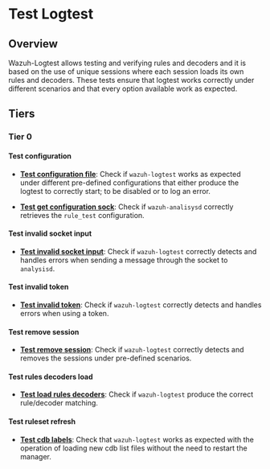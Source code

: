 # Test Logtest

## Overview

Wazuh-Logtest allows testing and verifying rules and decoders and it is based on
the use of unique sessions where each session loads its own rules and decoders.
These tests ensure that logtest works correctly under different scenarios and
that every option available work as expected.

## Tiers

### Tier 0

#### Test configuration

- **[Test configuration file](test_configuration/test_configuration_file.md)**:
Check if `wazuh-logtest` works as expected under different pre-defined
configurations that either produce the logtest to correctly start; to be
disabled or to log an error.

- **[Test get configuration sock](test_configuration/test_get_configuration_sock.md)**:
Check if `wazuh-analisysd` correctly retrieves the `rule_test` configuration.

#### Test invalid socket input

- **[Test invalid socket input](test_invalid_socket_input/test_invalid_socket_input.md)**:
Check if `wazuh-logtest` correctly detects and handles errors when sending a
message through the socket to `analysisd`.

#### Test invalid token

- **[Test invalid token](test_invalid_token/test_invalid_session_token.md)**:
Check if `wazuh-logtest` correctly detects and handles errors when using a token.

#### Test remove session

- **[Test remove session](test_remove_session/test_remove_session.md)**:
Check if `wazuh-logtest` correctly detects and removes the sessions under
pre-defined scenarios.

#### Test rules decoders load

- **[Test load rules decoders](test_rules_decoders_load/test_load_rules_decoders.md)**:
Check if `wazuh-logtest` produce the correct rule/decoder matching.
#### Test ruleset refresh

- **[Test cdb labels](test_ruleset_refresh/test_cdb_labels.md)**:
Check that `wazuh-logtest` works as expected with the operation of
loading new cdb list files without the need to restart the manager.
